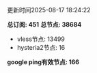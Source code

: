 更新时间2025-08-17 18:24:22

**总订阅: 451**
**总节点: 38684**
- vless节点: 13499
- hysteria2节点: 16

**google ping有效节点: 166**
